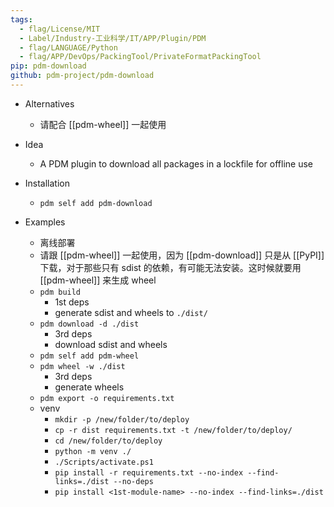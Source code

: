 ```yaml
---
tags:
  - flag/License/MIT
  - Label/Industry-工业科学/IT/APP/Plugin/PDM
  - flag/LANGUAGE/Python
  - flag/APP/DevOps/PackingTool/PrivateFormatPackingTool
pip: pdm-download
github: pdm-project/pdm-download
---
```


- Alternatives
    - 请配合 [[pdm-wheel]] 一起使用

- Idea
    - A PDM plugin to download all packages in a lockfile for offline use

- Installation
    - `pdm self add pdm-download`

- Examples
    - 离线部署
    - 请跟 [[pdm-wheel]] 一起使用，因为 [[pdm-download]] 只是从 [[PyPI]] 下载，对于那些只有 sdist 的依赖，有可能无法安装。这时候就要用 [[pdm-wheel]] 来生成 wheel
    - `pdm build`
        - 1st deps
        - generate sdist and wheels to `./dist/`
    - `pdm download -d ./dist`
        - 3rd deps
        - download sdist and wheels
    - `pdm self add pdm-wheel`
    - `pdm wheel -w ./dist`
        - 3rd deps
        - generate wheels
    - `pdm export -o requirements.txt`
    - venv
        - `mkdir -p /new/folder/to/deploy`
        - `cp -r dist requirements.txt -t /new/folder/to/deploy/`
        - `cd /new/folder/to/deploy`
        - `python -m venv ./`
        - `./Scripts/activate.ps1`
        - `pip install -r requirements.txt --no-index --find-links=./dist --no-deps`
        - `pip install <1st-module-name> --no-index --find-links=./dist`

